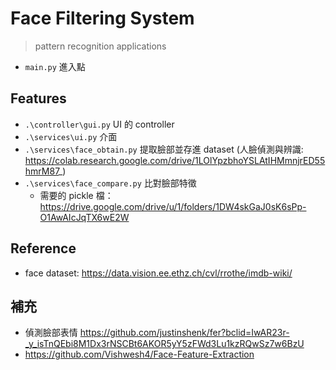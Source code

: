 # Face Filtering System
> pattern recognition applications

+ `main.py` 進入點

## Features
+ `.\controller\gui.py` UI 的 controller
+ `.\services\ui.py` 介面
+ `.\services\face_obtain.py` 提取臉部並存進 dataset (人臉偵測與辨識: https://colab.research.google.com/drive/1LOlYpzbhoYSLAtIHMmnjrED55hmrM87_)
+ `.\services\face_compare.py` 比對臉部特徵
    + 需要的 pickle 檔：https://drive.google.com/drive/u/1/folders/1DW4skGaJ0sK6sPp-O1AwAIcJqTX6wE2W

## Reference
+ face dataset: https://data.vision.ee.ethz.ch/cvl/rrothe/imdb-wiki/

## 補充
+ 偵測臉部表情 https://github.com/justinshenk/fer?bclid=IwAR23r-_y_isTnQEbi8M1Dx3rNSCBt6AKOR5yY5zFWd3Lu1kzRQwSz7w6BzU
+ https://github.com/Vishwesh4/Face-Feature-Extraction
